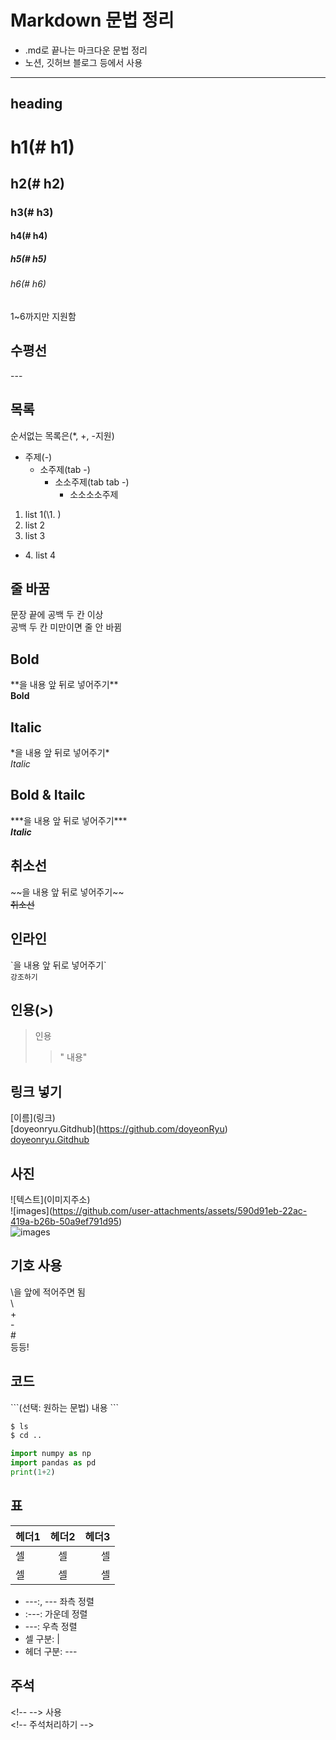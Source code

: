 # Markdown 문법 정리

- \.md로 끝나는 마크다운 문법 정리
- 노션, 깃허브 블로그 등에서 사용   
---
## heading  
# h1(\# h1) 
## h2(\# h2)    
### h3(\# h3)   
#### h4(\# h4)
##### h5(\# h5) 
###### h6(\# h6)    
1~6까지만 지원함    

## 수평선
\-\-\-   

## 목록
순서없는 목록은(\*, \+, \-지원)        
- 주제(\-)  
    - 소주제(tab \-)    
        - 소소주제(tab tab \-)  
            - 소소소소주제  

1. list 1(\1. ) 
2. list 2   
3. list 3   

- 4\. list 4    


## 줄 바꿈  
문장 끝에 공백 두 칸 이상   
공백 두 칸 미만이면 
줄 안 바뀜

## Bold   
\*\*을 내용 앞 뒤로 넣어주기\*\*    
**Bold**    
## Italic   
\*을 내용 앞 뒤로 넣어주기\*    
*Italic*    
## Bold & Itailc       
\*\*\*을 내용 앞 뒤로 넣어주기\*\*\*    
***Italic***    
## 취소선   
\~\~을 내용 앞 뒤로 넣어주기\~\~    
~~취소선~~  
## 인라인
\`을 내용 앞 뒤로 넣어주기\`    
`강조하기`  


## 인용(\>)
> 인용   
>> " 내용"   

## 링크 넣기
\[이름](링크)   
\[doyeonryu.Gitdhub](https://github.com/doyeonRyu)  
[doyeonryu.Gitdhub](https://github.com/doyeonRyu)   

## 사진
\!\[텍스트](이미지주소)     
\!\[images](https://github.com/user-attachments/assets/590d91eb-22ac-419a-b26b-50a9ef791d95)    
![images](https://github.com/user-attachments/assets/590d91eb-22ac-419a-b26b-50a9ef791d95)


## 기호 사용
\\을 앞에 적어주면 됨   
\\  
\+  
\-  
\#  
등등!   

## 코드
\`\`\`(선택: 원하는 문법)
내용
\`\`\` 

```sh
$ ls
$ cd ..
```

```python
import numpy as np
import pandas as pd
print(1+2)
```

## 표
| 헤더1 | 헤더2 | 헤더3 |
|---|:---:|---:|
| 셀 | 셀 | 셀 |
| 셀 | 셀 | 셀 |

- \-\-\-:, \-\-\- 좌측 정렬     
- :\-\-\-: 가운데 정렬    
- \-\-\-: 우측 정렬   
- 셀 구분: \|
- 헤더 구분: \-\-\-


## 주석
\<!-- --> 사용  
\<!-- 주석처리하기 -->  
<!-- 주석처리하기 -->

